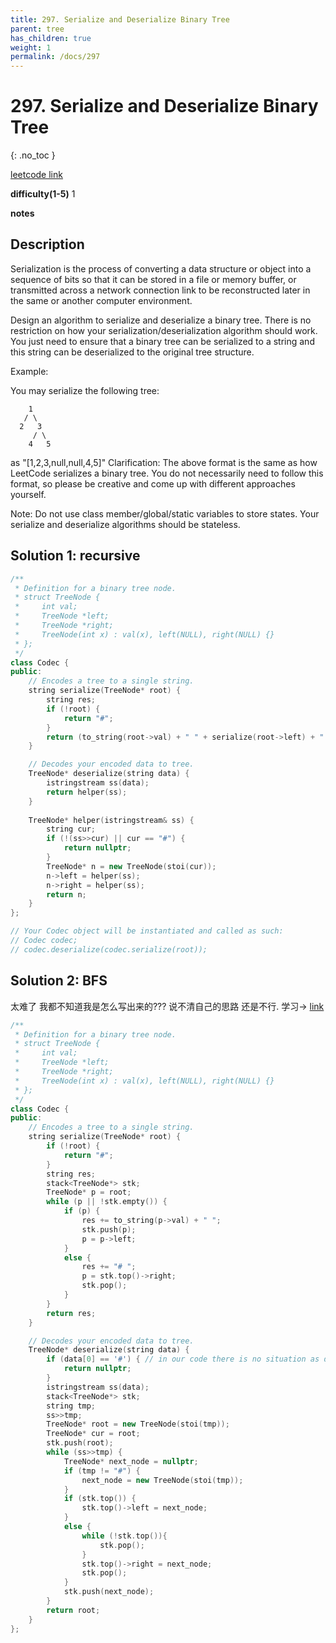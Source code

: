 ```yaml
---
title: 297. Serialize and Deserialize Binary Tree
parent: tree
has_children: true
weight: 1
permalink: /docs/297
---
```

# 297. Serialize and Deserialize Binary Tree
{: .no_toc }

[leetcode link](https://leetcode.com/problems/serialize-and-deserialize-binary-tree/)

**difficulty(1-5)** 
1

**notes**

## Description
Serialization is the process of converting a data structure or object into a sequence of bits so that it can be stored in a file or memory buffer, or transmitted across a network connection link to be reconstructed later in the same or another computer environment.

Design an algorithm to serialize and deserialize a binary tree. There is no restriction on how your serialization/deserialization algorithm should work. You just need to ensure that a binary tree can be serialized to a string and this string can be deserialized to the original tree structure.

Example: 

You may serialize the following tree:
```
    1
   / \
  2   3
     / \
    4   5
```
as "[1,2,3,null,null,4,5]"
Clarification: The above format is the same as how LeetCode serializes a binary tree. You do not necessarily need to follow this format, so please be creative and come up with different approaches yourself.

Note: Do not use class member/global/static variables to store states. Your serialize and deserialize algorithms should be stateless.

## Solution 1: recursive
```c++
/**
 * Definition for a binary tree node.
 * struct TreeNode {
 *     int val;
 *     TreeNode *left;
 *     TreeNode *right;
 *     TreeNode(int x) : val(x), left(NULL), right(NULL) {}
 * };
 */
class Codec {
public:
    // Encodes a tree to a single string.
    string serialize(TreeNode* root) {
        string res;
        if (!root) {
            return "#";
        }
        return (to_string(root->val) + " " + serialize(root->left) + " " + serialize(root->right));
    }

    // Decodes your encoded data to tree.
    TreeNode* deserialize(string data) {
        istringstream ss(data);
        return helper(ss);
    }
    
    TreeNode* helper(istringstream& ss) {
        string cur;
        if (!(ss>>cur) || cur == "#") {
            return nullptr;
        }
        TreeNode* n = new TreeNode(stoi(cur));
        n->left = helper(ss);
        n->right = helper(ss);
        return n;
    }
};

// Your Codec object will be instantiated and called as such:
// Codec codec;
// codec.deserialize(codec.serialize(root));
```

## Solution 2: BFS
太难了 我都不知道我是怎么写出来的??? 说不清自己的思路 还是不行.
学习-> [link](https://leetcode.com/problems/serialize-and-deserialize-binary-tree/discuss/74260/Recursive-DFS-Iterative-DFS-and-BFS)
```c++
/**
 * Definition for a binary tree node.
 * struct TreeNode {
 *     int val;
 *     TreeNode *left;
 *     TreeNode *right;
 *     TreeNode(int x) : val(x), left(NULL), right(NULL) {}
 * };
 */
class Codec {
public:
    // Encodes a tree to a single string.
    string serialize(TreeNode* root) {
        if (!root) {
            return "#";
        }
        string res;
        stack<TreeNode*> stk;
        TreeNode* p = root;
        while (p || !stk.empty()) {
            if (p) {
                res += to_string(p->val) + " ";
                stk.push(p);
                p = p->left;
            }
            else {
                res += "# ";
                p = stk.top()->right;
                stk.pop();
            }
        }
        return res;
    }

    // Decodes your encoded data to tree.
    TreeNode* deserialize(string data) {
        if (data[0] == '#') { // in our code there is no situation as data.length() == 0 
            return nullptr;
        }
        istringstream ss(data);
        stack<TreeNode*> stk;
        string tmp;
        ss>>tmp;
        TreeNode* root = new TreeNode(stoi(tmp));
        TreeNode* cur = root;
        stk.push(root);
        while (ss>>tmp) {
            TreeNode* next_node = nullptr;
            if (tmp != "#") {
                next_node = new TreeNode(stoi(tmp));
            }
            if (stk.top()) {
                stk.top()->left = next_node;
            }
            else {
                while (!stk.top()){
                    stk.pop();
                }
                stk.top()->right = next_node;
                stk.pop();
            }
            stk.push(next_node);
        }
        return root;
    }
};
```
